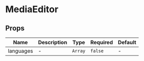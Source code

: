 # MediaEditor

## Props

<!-- @vuese:MediaEditor:props:start -->

|Name|Description|Type|Required|Default|
|---|---|---|---|---|
|languages|-|`Array`|`false`|-|

<!-- @vuese:MediaEditor:props:end -->


